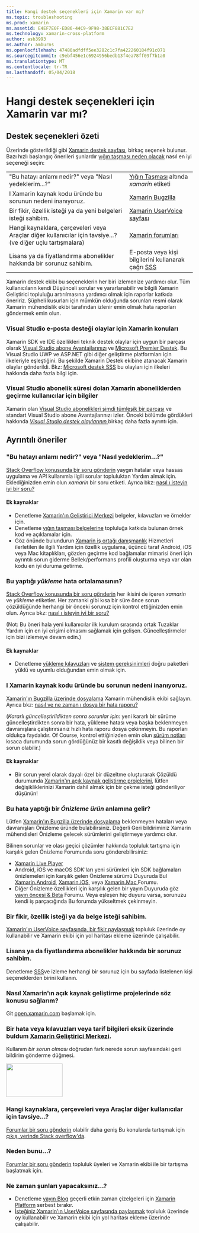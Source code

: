 ```yaml
---
title: Hangi destek seçenekleri için Xamarin var mı?
ms.topic: troubleshooting
ms.prod: xamarin
ms.assetid: E4EF7E0F-ED86-44C9-9F98-38ECF881C7E2
ms.technology: xamarin-cross-platform
author: asb3993
ms.author: amburns
ms.openlocfilehash: 47480adfdff5ee3282c1c7fa422260184f91c071
ms.sourcegitcommit: c9ebf456e1c6924956bedb13f4ea78ff09f7b1a0
ms.translationtype: MT
ms.contentlocale: tr-TR
ms.lasthandoff: 05/04/2018
---
```

# <a name="what-support-options-are-available-for-xamarin"></a>Hangi destek seçenekleri için Xamarin var mı?

## <a name="summary-of-support-options"></a>Destek seçenekleri özeti

Üzerinde gösterildiği gibi [Xamarin destek sayfası](https://www.xamarin.com/support), birkaç seçenek bulunur.  Bazı hızlı başlangıç önerileri şunlardır [yığın taşması neden olacak](http://stackoverflow.com/help/product-support) nasıl en iyi seçeneği seçin:

|   |   |
|---|---|
|"Bu hatayı anlamı nedir?" veya "Nasıl yedeklerim...?"|[Yığın Taşması](http://stackoverflow.com/questions/ask?tags=xamarin) altında *xamarin* etiketi|
|I Xamarin kaynak kodu üründe bu sorunun nedeni inanıyoruz.|[Xamarin Bugzilla](https://bugzilla.xamarin.com/page.cgi?id=bug-writing.html)|
|Bir fikir, özellik isteği ya da yeni belgeleri isteği sahibim.|[Xamarin UserVoice sayfası](https://xamarin.uservoice.com)|
|Hangi kaynaklara, çerçeveleri veya Araçlar diğer kullanıcılar için tavsiye...? (ve diğer uçlu tartışmalara)|[Xamarin forumları](https://forums.xamarin.com)|
|Lisans ya da fiyatlandırma abonelikler hakkında bir sorunuz sahibim.|E-posta veya kişi bilgilerini kullanarak çağrı [SSS](https://www.xamarin.com/faq)|

Xamarin destek ekibi bu seçeneklerin her biri izlemenize yardımcı olur.  Tüm kullanıcıların kendi Düşünceli sorular ve yararlanabilir ve bilgili Xamarin Geliştirici topluluğu artırılmasına yardımcı olmak için raporlar katkıda öneririz.  Şüpheli kusurları için mümkün olduğunda sorunları resmi olarak Xamarin mühendislik ekibi tarafından izlenir emin olmak hata raporları göndermek emin olun.

<a name="Visual_Studio_email_support_incidents_for_Xamarin_topics"/>

### <a name="visual-studio-email-support-incidents-for-xamarin-topics"></a>Visual Studio e-posta desteği olaylar için Xamarin konuları

Xamarin SDK ve IDE özellikleri teknik destek olaylar için uygun bir parçası olarak [Visual Studio abone Avantajlarınızı](https://msdn.microsoft.com/subscriptions/bb266240) ve [Microsoft Premier Destek](https://www.microsoft.com/microsoftservices/support.aspx).  Bu Visual Studio UWP ve ASP.NET gibi diğer geliştirme platformları için ilkeleriyle eşleştiğini.  Bu şekilde Xamarin Destek ekibine atanacak Xamarin olaylar gönderildi.  Bkz: [Microsoft destek SSS](https://support.microsoft.com/gp/offerprophone) bu olayları için ilkeleri hakkında daha fazla bilgi için.

### <a name="information-for-users-migrating-from-expired-xamarin-subscriptions-to-visual-studio-subscriptions"></a>Visual Studio abonelik süresi dolan Xamarin aboneliklerden geçirme kullanıcılar için bilgiler

Xamarin olan [Visual Studio abonelikleri şimdi tümleşik bir parçası](https://blog.xamarin.com/xamarin-for-all/) ve standart Visual Studio abone Avantajlarınızı izler.  Önceki bölümde gördükleri hakkında [ *Visual Studio destek olaylarının* ](#Visual_Studio_email_support_incidents_for_Xamarin_topics) birkaç daha fazla ayrıntı için.

## <a name="detailed-recommendations"></a>Ayrıntılı öneriler

### <a name="what-does-this-error-mean-or-how-do-i--"></a>"Bu hatayı anlamı nedir?" veya "Nasıl yedeklerim...?"

[Stack Overflow konusunda bir soru gönderin](http://stackoverflow.com/questions/ask?tags=xamarin) yaygın hatalar veya hassas uygulama ve API kullanımla ilgili sorular topluluktan Yardım almak için.  Eklediğinizden emin olun _xamarin_ bir soru etiketi.  Ayrıca bkz: [nasıl ı isteyin iyi bir soru?](http://stackoverflow.com/help/how-to-ask)

#### <a name="additional-resources"></a>Ek kaynaklar

-   Denetleme [Xamarin'ın Geliştirici Merkezi](/index.md) belgeler, kılavuzları ve örnekler için.
-   Denetleme [yığın taşması belgelerine](http://stackoverflow.com/documentation) topluluğa katkıda bulunan örnek kod ve açıklamalar için.
-   Göz önünde bulundurun [Xamarin iş ortağı danışmanlık](https://www.xamarin.com/consulting-partners) Hizmetleri ilerletilen ile ilgili Yardım için özellik uygulama, üçüncü taraf Android, iOS veya Mac kitaplıkları, gözden geçirme kod bağlamalar mimarisi öneri için ayrıntılı sorun giderme Bellek/performans profili oluşturma veya var olan kodu en iyi duruma getirme.

### <a name="what-does-this-installation-error-mean"></a>Bu yaptığı _yükleme_ hata ortalamasının?

[Stack Overflow konusunda bir soru gönderin](http://stackoverflow.com/questions/ask?tags=xamarin+installation) her ikisini de içeren _xamarin_ ve _yükleme_ etiketler.  Her zamanki gibi kısa bir süre önce sorun çözüldüğünde herhangi bir önceki sorunuz için kontrol ettiğinizden emin olun.  Ayrıca bkz: [nasıl ı isteyin iyi bir soru?](http://stackoverflow.com/help/how-to-ask)

(Not: Bu öneri hala yeni kullanıcılar ilk kurulum sırasında ortak Tuzaklar Yardım için en iyi erişimi olmasını sağlamak için gelişen.  Güncelleştirmeler için bizi izlemeye devam edin.)

#### <a name="additional-resources"></a>Ek kaynaklar

-   Denetleme [yükleme kılavuzları](~/cross-platform/get-started/installation/index.md) ve [sistem gereksinimleri](~/cross-platform/get-started/requirements.md) doğru paketleri yüklü ve uyumlu olduğundan emin olmak için.

### <a name="i-believe-this-problem-is-caused-by-a-defect-in-the-xamarin-source-code"></a>I Xamarin kaynak kodu üründe bu sorunun nedeni inanıyoruz.

[Xamarin'ın Bugzilla üzerinde dosyalama](https://bugzilla.xamarin.com/page.cgi?id=bug-writing.html) Xamarin mühendislik ekibi sağlayın.  Ayrıca bkz: [nasıl ve ne zaman ı dosya bir hata raporu?](~/cross-platform/troubleshooting/questions/howto-file-bug.md)

(*Kararlı güncelleştirildikten sonra sorunlar için*: yeni kararlı bir sürüme güncelleştirdikten sonra bir hata, yükleme hatası veya başka beklenmeyen davranışlara çalıştırırsanız hızlı hata raporu dosya çekinmeyin.  Bu raporları oldukça faydalıdır.  Of Course, kontrol ettiğinizden emin olun [sürüm notları](https://developer.xamarin.com/releases/) kısaca durumunda sorun gördüğünüz bir kasıtlı değişiklik veya bilinen bir sorun olabilir.)

#### <a name="additional-resources"></a>Ek kaynaklar

-   Bir sorun yerel olarak dayalı özel bir düzeltme oluşturarak Çözüldü durumunda [Xamarin'ın açık kaynak geliştirme projelerini](http://open.xamarin.com/), lütfen değişikliklerinizi Xamarin dahil almak için bir çekme isteği gönderiliyor düşünün!

### <a name="what-does-this-error-in-a-preview-product-mean"></a>Bu hata yaptığı bir _Önizleme ürün_ anlamına gelir?

Lütfen [Xamarin'ın Bugzilla üzerinde dosyalama](https://bugzilla.xamarin.com/page.cgi?id=bug-writing.html) beklenmeyen hataları veya davranışları Önizleme üründe bulabilirsiniz.  Değerli Geri bildiriminiz Xamarin mühendisleri Önizleme gelecek sürümlerini geliştirmeye yardımcı olur.

Bilinen sorunlar ve olası geçici çözümler hakkında topluluk tartışma için karşılık gelen Önizleme Forumunda soru gönderebilirsiniz:

-   [Xamarin Live Player](https://forums.xamarin.com/categories/live-player)
-   Android, iOS ve macOS SDK'ları yeni sürümleri için SDK bağlamaları önizlemeleri için karşılık gelen Önizleme sürümü Duyuruda Bul [Xamarin.Android](http://forums.xamarin.com/categories/android), [Xamarin.iOS](http://forums.xamarin.com/categories/ios), veya [Xamarin.Mac ](http://forums.xamarin.com/categories/mac) Forumu.
-   Diğer Önizleme özellikleri için karşılık gelen bir yayın Duyuruda göz [yayın öncesi & Beta](http://forums.xamarin.com/categories/xamarin-prerelease) Forumu.  Veya eşleşen hiç duyuru varsa, sorunuzu kendi iş parçacığında Bu forumda yükseltmek çekinmeyin.

### <a name="i-have-an-idea-feature-request-or-documentation-request"></a>Bir fikir, özellik isteği ya da belge isteği sahibim.

[Xamarin'ın UserVoice sayfasında, bir fikir paylaşmak](https://xamarin.uservoice.com) topluluk üzerinde oy kullanabilir ve Xamarin ekibi için yol haritası ekleme üzerinde çalışabilir.

### <a name="i-have-a-question-about-subscriptions-licensing-or-pricing"></a>Lisans ya da fiyatlandırma abonelikler hakkında bir sorunuz sahibim.

Denetleme [SSS](https://www.xamarin.com/faq)ve izleme herhangi bir sorunuz için bu sayfada listelenen kişi seçeneklerden birini kullanın.

### <a name="how-do-i-get-involved-in-xamarins-open-source-development-projects"></a>Nasıl Xamarin'ın açık kaynak geliştirme projelerinde söz konusu sağlarım?

Git [open.xamarin.com](http://open.xamarin.com/) başlamak için.

### <a name="i-found-a-mistake-or-missing-information-in-the-guides-or-recipes-on-the-xamarin-developer-centerindexmd"></a>Bir hata veya kılavuzları veya tarif bilgileri eksik üzerinde buldum [Xamarin Geliştirici Merkezi](/index.md).

Kullanım _bir sorun olması_ doğrudan fark nerede sorun sayfasındaki geri bildirim gönderme düğmesi.

[<img src="support-options-images/feedback.png" style="width: 152px; height: 90px;">](support-options-images/feedback.png)

### <a name="what-resources-frameworks-or-tools-do-other-users-recommend-for--"></a>Hangi kaynaklara, çerçeveleri veya Araçlar diğer kullanıcılar için tavsiye...?

[Forumlar bir soru gönderin](https://forums.xamarin.com/) olabilir daha geniş Bu konularda tartışmak için [çıkış, yerinde Stack overflow'da](http://stackoverflow.com/help/dont-ask).

### <a name="why-do-you--"></a>Neden bunu...?

[Forumlar bir soru gönderin](https://forums.xamarin.com/) topluluk üyeleri ve Xamarin ekibi ile bir tartışma başlatmak için.

### <a name="when-will-you--"></a>Ne zaman şunları yapacaksınız...?

-   Denetleme [yayın Blog](http://releases.xamarin.com/) geçerli etkin zaman çizelgeleri için [Xamarin Platform](https://www.xamarin.com/platform) serbest bırakır.
-   [İsteğiniz Xamarin'ın UserVoice sayfasında paylaşmak](https://xamarin.uservoice.com) topluluk üzerinde oy kullanabilir ve Xamarin ekibi için yol haritası ekleme üzerinde çalışabilir.

